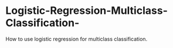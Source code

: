 # Logistic-Regression-Multiclass-Classification-
How to use logistic regression for multiclass classification.
